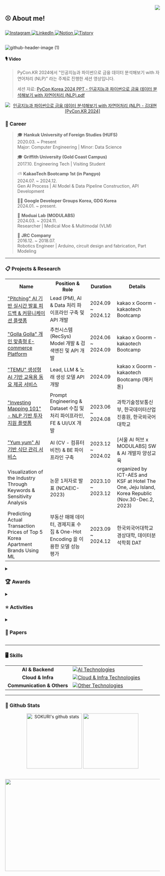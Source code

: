 <div align="right">
  <img src="https://komarev.com/ghpvc/?username=Daehyun-Bigbread&&style=flat-square" align="right"/>
</div>

<div align="left">
  
## ⚾ About me!

  <!-- 소셜 배지들 -->
  <a href="https://www.instagram.com/developer._.toby/" target="_blank">
    <img src="https://img.shields.io/badge/Instagram-%23000000?style=for-the-badge&logo=instagram&logoColor=white&color=dd2a7b" alt="Instagram" />
  </a>
  <a href="https://www.linkedin.com/in/daehyun-kim-b6336b291/">
    <img src="https://img.shields.io/badge/LinkedIn-%230077B5?style=for-the-badge&logo=linkedin&logoColor=white" alt="LinkedIn"/>
  </a>
  <a href="https://www.notion.so/bigbread-1129/Hello-I-m-Daehyun-ad5c33377ba74550b94293fd32c7c6d9?pvs=4">
    <img src="https://img.shields.io/badge/Notion-%23000000?style=for-the-badge&logo=notion&logoColor=white" alt="Notion" />
  </a>
  <a href="https://daehyun-bigbread.tistory.com">
    <img src="https://img.shields.io/badge/Tistory-ff5544?style=for-the-badge&logo=tistory&logoColor=white" alt="Tistory" />
  </a>
  <br />
  <br />
  
  <!-- 헤더 이미지 -->
  ![github-header-image (1)](https://github.com/user-attachments/assets/6911203d-4efe-4b7d-8ac6-a050a993b08a)


</div>

#### 🎙️ Video
> PyCon.KR 2024에서 "인공지능과 파이썬으로 금융 데이터 분석해보기 with 자연어처리 (NLP)" 라는 주제로 진행한 세션 영상입니다.
> 
> 세션 자료: [PyCon Korea 2024 PPT - 인공지능과 파이썬으로 금융 데이터 분석해보기 with 자연어처리 (NLP).pdf](https://github.com/user-attachments/files/18330301/PyCon.Korea.2024.PPT.-.with.NLP.pdf)


<div align="center">
  
  [![인공지능과 파이썬으로 금융 데이터 분석해보기 with 자연어처리 (NLP) - 김대현 [PyCon.KR 2024]](https://img.youtube.com/vi/pCO04CtCl6c/0.jpg)](https://www.youtube.com/watch?v=pCO04CtCl6c)

</div>

### 🌱 Career

> 🎓 **Hankuk University of Foreign Studies (HUFS)**  
> 2020.03. ~ Present  
> Major: Computer Engineering | Minor: Data Science  
>
> 🎓 **Griffith University (Gold Coast Campus)**  
> 2017.10.
> Engineering Tech | Visiting Student
>
> ⛅️ **KakaoTech Bootcamp 1st (in Pangyo)**  
> 2024.07. ~ 2024.12.  
> Gen AI Process | AI Model & Data Pipeline Construction, API Development
> 
> 🧑‍💻 **Google Developer Groups Korea, GDG Korea**  
> 2024.01. ~ present.  
>
> 🐤 **Moduai Lab (MODULABS)**  
> 2024.03. ~ 2024.11.  
> Researcher | Medical Moe & Multimodal (VLM)
> 
> 🤖 **JRC Company**  
> 2016.12. ~ 2018.07.  
> Robotics Engineer | Arduino, circuit design and fabrication, Part Modeling
---

<div align="left">
    <h3>📋 Projects & Research</h3>
    <table>
        <tr>
            <th>Name</th>
            <th>Position & Role</th>
            <th>Duration</th>
            <th>Details</th>
        </tr>
        <tr>
          <td>
            <a href="https://github.com/KakaoTech-14-All-in-one-move" target="_blank">
              "Pitching" AI 기반 실시간 발표 피드백 & 커뮤니케이션 플랫폼
            </a>
          </td>
          <td>Lead (PM), AI & Data 처리 파이프라인 구축 및 API 개발</td>
          <td>2024.09 ~ 2024.12</td>
          <td>kakao x Goorm - kakaotech Bootcamp</td>
        </tr>
        <tr>
          <td>
            <a href="https://github.com/Kakaotech-18-Ecommerce" target="_blank">
              "Golla Golla" 개인 맞춤형 E-commerce Platform
            </a>
          </td>
          <td>추천시스템(RecSys) Model 개발 & 검색엔진 및 API 개발</td>
          <td>2024.06 ~ 2024.09</td>
          <td>kakao x Goorm - kakaotech Bootcamp</td>
        </tr>
        <tr>
          <td>
            <a href="https://github.com/Kakao-Groomton-MusicGen" target="_blank">
              "TEMU" 생성형 AI 기반 교육용 동요 제공 서비스
            </a>
          </td>
          <td>Lead, LLM & 노래 생성 모델 API 개발</td>
          <td>2024.09</td>
          <td>kakao x Goorm - kakaotech Bootcamp (해커톤)</td>
        </tr>
        <tr>
          <td>
            <a href="https://github.com/FindAlphaa/Mapping101" target="_blank">
              "Investing Mapping 101" - NLP 기반 투자 지원 플랫폼
            </a>
          </td>
          <td>Prompt Engineering & Dataset 수집 및 처리 파이프라인, FE & UI/UX 개발</td>
          <td>2023.06 ~ 2024.08</td>
          <td>과학기술정보통신부, 한국데이터산업진흥원, 한국외국어대학교</td>
        </tr>
        <tr>
          <td>
            <a href="https://github.com/Daehyun-Bigbread/yyamyyam" target="_blank">
              "Yum yum" AI 기반 식단 관리 서비스
            </a>
          </td>
          <td>AI (CV - 컴퓨터비전) & BE 파이프라인 구축</td>
          <td>2023.12 ~ 2024.02</td>
          <td>[서울 AI 허브 x MODULABS] SW & AI 개발자 양성교육</td>
        </tr>
        <tr>
          <td>Visualization of the Industry Through Keywords & Sensitivity Analysis</td>
          <td>논문 1저자로 발표 (NCAEIC-2023)</td>
          <td>2023.10 ~ 2023.12</td>
          <td>organized by ICT-AES and KSF at Hotel The One, Jeju Island, Korea Republic (Nov.30-Dec.2, 2023)</td>
        </tr>
        <tr>
          <td>Predicting Actual Transaction Prices of Top 5 Korea Apartment Brands Using ML</td>
          <td>부동산 매매 데이터, 경제지표 수집 & One-Hot Encoding 을 이용한 모델 성능 평가</td>
          <td>2023.09 ~ 2024.12</td>
          <td>한국외국어대학교 경상대학, 데이터분석학회 DAT</td>
        </tr>
    </table>
</div>

<details>
  <summary><h3>🏆 Awards</h3></summary>
  <table>
    <thead>
      <tr>
        <th>Award</th>
        <th>Issued by</th>
        <th>Date</th>
        <th>Details/Location</th>
      </tr>
    </thead>
    <tbody>
      <tr>
        <td>2nd Award (최우수상)</td>
        <td>Kakaotech BootCamp [Kakao Corp. x Goorm]</td>
        <td>2024.02.23</td>
        <td>AWS 부하테스트 대회 토너먼트 </td>
      </tr>
      <tr>
        <td>Grand Award (대상)</td>
        <td>Seoul AI Hub X MODULABS (모두의연구소)</td>
        <td>2024.02.23</td>
        <td>2024 AI/SW Start-up Job Fair</td>
      </tr>
      <tr>
        <td>Best-paper Award (Best 논문상)</td>
        <td>NCAEIC-2023 (ICT-AES, KSF)</td>
        <td>2023.11.30 ~ 2023.12.02</td>
        <td>Hotel The One, Jeju Island, Korea</td>
      </tr>
      <tr>
        <td>Excellence Award (우수상, 3rd)</td>
        <td>HUFS Summer Hackathon (GDSC HUFS & TAB, AI Education Center of HUFS(AI 교육원))</td>
        <td>2024.06.28 ~ 2024.06.29</td>
        <td>2024 HUFS Summer Hackathon</td>
      </tr>
      <tr>
        <td>Capstone Project Research Award (캡스톤 우수상)</td>
        <td>HUFS Data Analysis Academy (DAT), HUFS School of Economics and Business (한곡외국어대학교 경상대학)</td>
        <td>2023.12.11</td>
        <td>Capstone project research recognition</td>
      </tr>
      <tr>
        <td>Bronze Award (4th)</td>
        <td>International Robot Olympiad (IROC-국제로봇올림피아드 위원회)</td>
        <td>2017.08.05 ~ 2017.08.06</td>
        <td>DDC Convention Center, Daejeon, Korea</td>
      </tr>
      <tr>
        <td>Creative Concept Award</td>
        <td>The 4th Australian Robotics Challenge (Griffith University, Google Australia, Australia Robotics Association)</td>
        <td>2017.10.26 ~ 2017.10.27</td>
        <td>Griffith University Gold Coast Campus, Brisbane, Australia</td>
      </tr>
    </tbody>
  </table>

</details>

<details>
  <summary><h3> ⭐ Activities</h3></summary>
  <div align="center">
  <table>
    <thead>
      <tr>
        <th>Organization/Team</th>
        <th>Position</th>
        <th>Duration</th>
        <th>Key Activities/Contributions</th>
      </tr>
    </thead>
    <tbody>
      <tr>
        <td>Google Developers Group</td>
        <td>Organizer, Staff</td>
        <td>2024 ~ Present</td>
        <td>GopherCon Korea 2024 Organizer (GDG Golang Korea), Speaker Management, Build with AI (GDG Campus Korea) Staff</td>
      </tr>
      <tr>
        <td>PyCon 2024</td>
        <td>Speaker</td>
        <td>2024.10</td>
        <td>Topic: "Analyzing Financial Data with AI & Python using NLP"</td>
      </tr>
      <tr>
        <td>YOUTHCON'24</td>
        <td>Speaker</td>
        <td>2024.08</td>
        <td>Topic: "Growth from Reckless Challenges"</td>
      </tr>
      <tr>
        <td>ICT-Advanced Engineering Society (ICT-AES)</td>
        <td>Participant (Member)</td>
        <td>2023.12</td>
        <td>National Conference on Advanced Engineering and ICT-Convergence (NCAEIC-2023)</td>
      </tr>
      <tr>
        <td>JRC Robotics Engineer</td>
        <td>Circuit & Robotics Engineer</td>
        <td>2016.12 ~ 2018.07</td>
        <td>Designed robots and circuits for JRC Robotics</td>
      </tr>
      <tr>
        <td>SW/AI University Global Talent Training Program</td>
        <td>Participant</td>
        <td>2023.11</td>
        <td>Training programs in Nanyang Technical University, National University of Singapore, Hanoi University of Science and Technology</td>
      </tr>
      <tr>
        <td>DAT (Data Analysis Academy)</td>
        <td>ML Team Member</td>
        <td>2023.09 ~ 2023.12</td>
        <td>Capstone project: Predicting transaction prices of top 5 Korean apartment brands using ML</td>
      </tr>
      <tr>
        <td>Team FindAlpha</td>
        <td>Member</td>
        <td>2023.06 ~ 2023.08</td>
        <td>Deep learning NLP projects, participated in "Mapping 101 Service" development with Ministry of Science, ICT & Kdata</td>
      </tr>
      <tr>
        <td>Passion & Pioneer Academic Society of Computer Engineering (PnP)</td>
        <td>Organizer</td>
        <td>2020 ~ Present</td>
        <td>Led AI study team (2023 ~ 2024.02), participated in AI and Data Science study groups (2020 ~ 2021)</td>
      </tr>
    </tbody>
  </table>

</details>

<details>
  <summary><h3>📝 Papers</h3></summary>

  - "Investing Mapping 101: Visualization of the Industry through Keywords & Sensitivity Analysis" - National Conference on Advanced Engineering and ICT-Convergence 2023 (NCAEIC-2023), organized by ICT-AES and KSF at Hotel The One, Jeju Island, Korea Republic (Nov. 30 - Dec. 2, 2023)
  - "Predicting Actual Transaction Prices of Top 5 Korea Apartment Brands Using ML" - Conference Capstone Project Presentation, organized by HUFS Data Analysis Academy DAT, HUFS School of Economics and Business (Dec. 07, 2023)

</details>

---

### 🖥️ Skills

<div align="center">
  <div style="display: flex, height:180px">
    <table>
      <tr>
        <td align="center"><strong>AI & Backend</strong></td>
        <td>
          <a href="https://skillicons.dev">
            <img src="https://skillicons.dev/icons?i=py,fastapi,flask,anaconda,tensorflow,pytorch,opencv,sklearn" alt="AI Technologies" />
          </a>
        </td>
      </tr>
      <tr>
        <td align="center"><strong>Cloud & Infra</strong></td>
        <td>
          <a href="https://skillicons.dev">
            <img src="https://skillicons.dev/icons?i=aws,gcp,docker,linux,mongodb,git,github" alt="Cloud & Infra Technologies" />
          </a>
        </td>
      </tr>
      <tr>
        <td align="center"><strong>Communication & Others</strong></td>
        <td>
          <a href="https://skillicons.dev">
            <img src="https://skillicons.dev/icons?i=react,figma,arduino,md,notion,discord,gmail,linkedin" alt="Other Technologies" />
          </a>
        </td>
      </tr>
    </table>
  </div>
</div>


---

### 🌱 Github Stats  

<div align="center">
  <div style="display: flex, height:180px">
  <img align="center" style="height:180px" src="https://github-readme-stats.vercel.app/api?username=Daehyun-Bigbread&show_icons=true&include_all_commits=true&theme=nord&hide_border=true" alt="SOKURI's github stats" />
  <img align="center" style="height:180px" src="https://github-readme-stats.vercel.app/api/top-langs/?username=Daehyun-Bigbread&layout=compact&theme=nord&hide_border=true" />
  </div>
</div>
<br />
<br />

<div align="center">
  <div style="display: flex, height:180px">
    <a href="https://github.com/devxb/gitanimals">
    <img
      src="https://render.gitanimals.org/farms/Daehyun-Bigbread"
      width="1000"
      height="300"
    />
    </a>
  </div>
</div>
<!--

**Daehyun-Bigbread/Daehyun-Bigbread** is a ✨ _special_ ✨ repository because its `README.md` (this file) appears on your GitHub profile.


Here are some ideas to get you started:

- 🔭 I’m currently working on ...
- 🌱 I’m currently learning ...
- 👯 I’m looking to collaborate on ...
- 🤔 I’m looking for help with ...
- 💬 Ask me about ...
- 📫 How to reach me: ...
- 😄 Pronouns: ...
- ⚡ Fun fact: ...
-->
